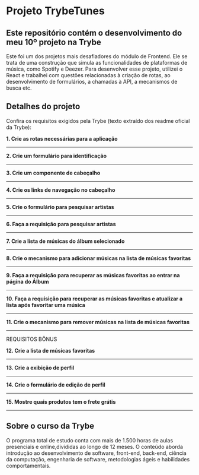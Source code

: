 # Projeto TrybeTunes
## Este repositório contém o desenvolvimento do meu 10º projeto na Trybe

Este foi um dos projetos mais desafiadores do módulo de Frontend. Ele se trata de uma construção que simula as funcionalidades de plataformas de música, como Spotify e Deezer. Para desenvolver esse projeto, utilizei o React e trabalhei com questões relacionadas à criação de rotas, ao desenvolvimento de formulários, a chamadas à API, a mecanismos de busca etc. 

## Detalhes do projeto

Confira os requisitos exigidos pela Trybe (texto extraído dos readme oficial da Trybe):

**1. Crie as rotas necessárias para a aplicação**

---

**2. Crie um formulário para identificação**

---

**3. Crie um componente de cabeçalho**

---

**4. Crie os links de navegação no cabeçalho**

---

**5. Crie o formulário para pesquisar artistas**

---

**6. Faça a requisição para pesquisar artistas**

---

**7. Crie a lista de músicas do álbum selecionado**

---

**8. Crie o mecanismo para adicionar músicas na lista de músicas favoritas**

---

**9. Faça a requisição para recuperar as músicas favoritas ao entrar na página do Álbum**

---

**10. Faça a requisição para recuperar as músicas favoritas e atualizar a lista após favoritar uma música**

---

**11. Crie o mecanismo para remover músicas na lista de músicas favoritas**

---

REQUISITOS BÔNUS

**12. Crie a lista de músicas favoritas**

---

**13. Crie a exibição de perfil**

---

**14. Crie o formulário de edição de perfil**

---

**15. Mostre quais produtos tem o frete grátis**

---

## Sobre o curso da Trybe
O programa total de estudo conta com mais de 1.500 horas de aulas presenciais e online,divididas ao longo de 12 meses. O conteúdo aborda introdução ao desenvolvimento de software, front-end, back-end, ciência da computação, engenharia de software, metodologias ágeis e habilidades comportamentais.
